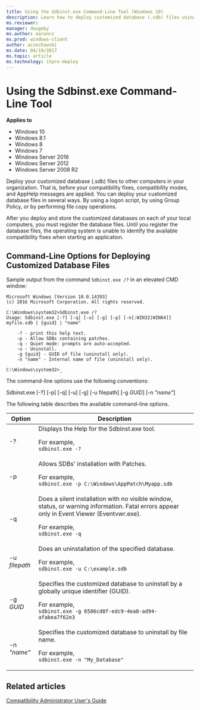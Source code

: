 ```yaml
---
title: Using the Sdbinst.exe Command-Line Tool (Windows 10)
description: Learn how to deploy customized database (.sdb) files using the Sdbinst.exe Command-Line Tool. Review a list of command-line options.
ms.reviewer: 
manager: dougeby
ms.author: aaroncz
ms.prod: windows-client
author: aczechowski
ms.date: 04/19/2017
ms.topic: article
ms.technology: itpro-deploy
---
```


# Using the Sdbinst.exe Command-Line Tool


**Applies to**

-   Windows 10
-   Windows 8.1
-   Windows 8
-   Windows 7
-   Windows Server 2016
-   Windows Server 2012
-   Windows Server 2008 R2

Deploy your customized database (.sdb) files to other computers in your organization. That is, before your compatibility fixes, compatibility modes, and AppHelp messages are applied. You can deploy your customized database files in several ways. By using a logon script, by using Group Policy, or by performing file copy operations.

After you deploy and store the customized databases on each of your local computers, you must register the database files.
Until you register the database files, the operating system is unable to identify the available compatibility fixes when starting an application. 

## Command-Line Options for Deploying Customized Database Files

Sample output from the command `Sdbinst.exe /?` in an elevated CMD window:

```console
Microsoft Windows [Version 10.0.14393]
(c) 2016 Microsoft Corporation. All rights reserved.

C:\Windows\system32>Sdbinst.exe /?
Usage: Sdbinst.exe [-?] [-q] [-u] [-g] [-p] [-n[:WIN32|WIN64]] myfile.sdb | {guid} | "name"

    -? - print this help text.
    -p - Allow SDBs containing patches.
    -q - Quiet mode: prompts are auto-accepted.
    -u - Uninstall.
    -g {guid} - GUID of file (uninstall only).
    -n "name" - Internal name of file (uninstall only).

C:\Windows\system32>_
```

The command-line options use the following conventions:

Sdbinst.exe \[-?\] \[-p\] \[-q\] \[-u\] \[-g\] \[-u filepath\] \[-g *GUID*\] \[-n *"name"*\]

The following table describes the available command-line options.

|Option|Description|
|--- |--- |
|-?|Displays the Help for the Sdbinst.exe tool.<p>For example,<br>`sdbinst.exe -?`|
|-p|Allows SDBs' installation with Patches.<p>For example,<br>`sdbinst.exe -p C:\Windows\AppPatch\Myapp.sdb`|
|-q|Does a silent installation with no visible window, status, or warning information. Fatal errors appear only in Event Viewer (Eventvwr.exe).<p>For example,<br>`sdbinst.exe -q`|
|-u *filepath*|Does an uninstallation of the specified database.<p>For example,<br>`sdbinst.exe -u C:\example.sdb`|
|-g *GUID*|Specifies the customized database to uninstall by a globally unique identifier (GUID).<p>For example,<br>`sdbinst.exe -g 6586cd8f-edc9-4ea8-ad94-afabea7f62e3`|
|-n *"name"*|Specifies the customized database to uninstall by file name.<p>For example,<br>`sdbinst.exe -n "My_Database"`|

## Related articles

[Compatibility Administrator User's Guide](compatibility-administrator-users-guide.md)
